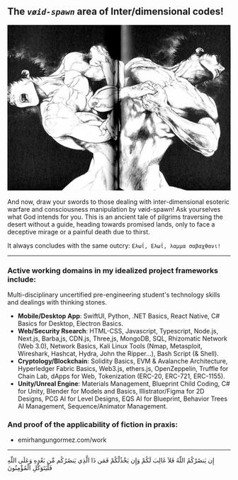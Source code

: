 ## The *`vøid-spawn`* area of Inter/dimensional codes!
<img src="https://raw.githubusercontent.com/emirhangungormez/emirhangungormez/main/unique.jpg"/>

And now, draw your swords to those dealing with inter-dimensional esoteric warfare and consciousness manipulation by vøid-spawn! Ask yourselves what God intends for you. This is an ancient tale of pilgrims traversing the desert without a guide, heading towards promised lands, only to face a deceptive mirage or a painful death due to thirst.

It always concludes with the same outcry: `Ελωΐ, Ελωΐ, λαμμα σαβαχθανι!`

-----

### Active working domains in my idealized project frameworks include:
Multi-disciplinary uncertified pre-engineering student's technology skills and dealings with thinking stones.
- **Mobile/Desktop App**: SwiftUI, Python, .NET Basics, React Native, C# Basics for Desktop, Electron Basics.
- **Web/Security Rsearch**: HTML-CSS, Javascript, Typescript, Node.js, Next.js, Barba,js, CDN.js, Three,js, MongoDB, SQL, Rhizomatic Network (Web 3.0), Network Basics, Kali Linux Tools (Nmap, Metasploit, Wireshark, Hashcat, Hydra, John the Ripper...), Bash Script (& Shell).
- **Cryptology/Blockchain**: Solidity Basics, EVM & Avalanche Architecture, Hyperledger Fabric Basics,  Web3.js, ethers.js, OpenZeppelin, Truffle for Chain Lab, dApps for Web, Tokenization (ERC-20, ERC-721, ERC-1155).
- **Unity/Unreal Engine**: Materials Management, Blueprint Child Coding, C# for Unity, Blender for Models and Basics, Illistrator/Figma for 2D Designs, PCG AI for Level Designs, EQS AI for Blueprint, Behavior Trees AI Management, Sequence/Animator Management.

### And proof of the applicability of fiction in praxis:
- emirhangungormez.com/work

<div align=center>
</div>

-----


إِن يَنصُرْكُمُ اللّهُ فَلاَ غَالِبَ لَكُمْ وَإِن يَخْذُلْكُمْ فَمَن ذَا الَّذِي يَنصُرُكُم مِّن بَعْدِهِ وَعَلَى اللّهِ فَلْيَتَوَكِّلِ الْمُؤْمِنُونَ
